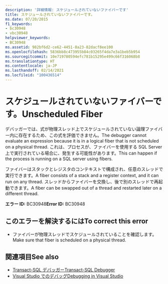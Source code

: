```yaml
---
description: '詳細情報: スケジュールされていないファイバーです'
title: スケジュールされていないファイバーです。
ms.date: 07/20/2015
f1_keywords:
- bc30948
- vbc30948
helpviewer_keywords:
- BC30948
ms.assetid: 982bf6d2-ce62-4451-8a23-82dacf8ee100
ms.openlocfilehash: 5836bb8c473955b84c03265f4da7e3a1beb5b954
ms.sourcegitcommit: 10e719780594efc781b15295e499c66f316068b8
ms.translationtype: HT
ms.contentlocale: ja-JP
ms.lasthandoff: 02/14/2021
ms.locfileid: "100436514"
---
```

# <a name="unscheduled-fiber"></a><span data-ttu-id="bbce0-103">スケジュールされていないファイバーです。</span><span class="sxs-lookup"><span data-stu-id="bbce0-103">Unscheduled Fiber</span></span>

<span data-ttu-id="bbce0-104">デバッガーでは、式が物理スレッド上でスケジュールされていない論理ファイバー内に存在するため、この式を評価できません。</span><span class="sxs-lookup"><span data-stu-id="bbce0-104">The debugger cannot evaluate an expression because it is in a logical fiber that is not scheduled on a physical thread.</span></span> <span data-ttu-id="bbce0-105">これは、プロセスが、ファイバーを使用する SQL Server 上で実行されている場合に、発生する可能性があります。</span><span class="sxs-lookup"><span data-stu-id="bbce0-105">This can happen if the process is running on a SQL server using fibers.</span></span>  
  
 <span data-ttu-id="bbce0-106">ファイバーはスタックとレジスタのコンテキストで構成され、任意のスレッドで実行できます。</span><span class="sxs-lookup"><span data-stu-id="bbce0-106">A fiber consists of a stack and a register context, and it can run on any thread.</span></span> <span data-ttu-id="bbce0-107">スレッドからファイバーを交換し、後で別のスレッドで再起動できます。</span><span class="sxs-lookup"><span data-stu-id="bbce0-107">A fiber can be swapped out of a thread and restarted later on a different thread.</span></span>  
  
 <span data-ttu-id="bbce0-108">**エラー ID:** BC30948</span><span class="sxs-lookup"><span data-stu-id="bbce0-108">**Error ID:** BC30948</span></span>  
  
## <a name="to-correct-this-error"></a><span data-ttu-id="bbce0-109">このエラーを解決するには</span><span class="sxs-lookup"><span data-stu-id="bbce0-109">To correct this error</span></span>  
  
- <span data-ttu-id="bbce0-110">ファイバーが物理スレッドでスケジュールされていることを確認します。</span><span class="sxs-lookup"><span data-stu-id="bbce0-110">Make sure that fiber is scheduled on a physical thread.</span></span>  
  
## <a name="see-also"></a><span data-ttu-id="bbce0-111">関連項目</span><span class="sxs-lookup"><span data-stu-id="bbce0-111">See also</span></span>

- [<span data-ttu-id="bbce0-112">Transact-SQL デバッガー</span><span class="sxs-lookup"><span data-stu-id="bbce0-112">Transact-SQL Debugger</span></span>](/sql/ssms/scripting/transact-sql-debugger)
- [<span data-ttu-id="bbce0-113">Visual Studio でのデバッグ</span><span class="sxs-lookup"><span data-stu-id="bbce0-113">Debugging in Visual Studio</span></span>](/visualstudio/debugger/debugger-feature-tour)
